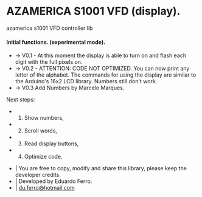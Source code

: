 # AZAMERICA S1001 VFD (display).
azamerica s1001 VFD controller lib

#### Initial functions. (experimental mode).
- -> V0.1 - At this moment the display is able to turn on and flash each digit with the full pixels on.
- -> V0.2 - ATTENTION: CODE NOT OPTIMIZED. You can now print any letter of the alphabet. The commands for
            using the display are similar to the Arduino's 16x2 LCD library. Numbers still don't work. 
- -> V0.3 Add Numbers by  Marcelo Marques.
            
Next steps:
     
-  1. Show numbers, 
-  2. Scroll words,
-  3. Read display buttons, 
-  4. Optimize code.



 * | You are free to copy, modify and share this library, please keep the developer credits.
 * | Developed by Eduardo Ferro.
 * | du.ferro@hotmail.com
